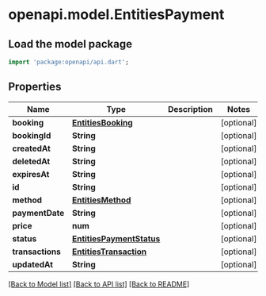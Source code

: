 # openapi.model.EntitiesPayment

## Load the model package
```dart
import 'package:openapi/api.dart';
```

## Properties
Name | Type | Description | Notes
------------ | ------------- | ------------- | -------------
**booking** | [**EntitiesBooking**](EntitiesBooking.md) |  | [optional] 
**bookingId** | **String** |  | [optional] 
**createdAt** | **String** |  | [optional] 
**deletedAt** | **String** |  | [optional] 
**expiresAt** | **String** |  | [optional] 
**id** | **String** |  | [optional] 
**method** | [**EntitiesMethod**](EntitiesMethod.md) |  | [optional] 
**paymentDate** | **String** |  | [optional] 
**price** | **num** |  | [optional] 
**status** | [**EntitiesPaymentStatus**](EntitiesPaymentStatus.md) |  | [optional] 
**transactions** | [**EntitiesTransaction**](EntitiesTransaction.md) |  | [optional] 
**updatedAt** | **String** |  | [optional] 

[[Back to Model list]](../README.md#documentation-for-models) [[Back to API list]](../README.md#documentation-for-api-endpoints) [[Back to README]](../README.md)


